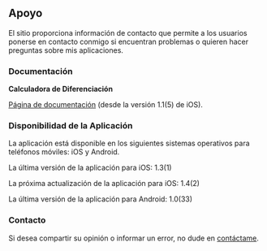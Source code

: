 ## Apoyo

El sitio proporciona información de contacto que permite a los usuarios ponerse en contacto conmigo si encuentran problemas o quieren hacer preguntas sobre mis aplicaciones.

### Documentación

**Calculadora de Diferenciación**

[Página de documentación](https://www.taketechease.com/differentiation/differentiation-calculator-es.html) (desde la versión 1.1(5) de iOS).
  
### Disponibilidad de la Aplicación

La aplicación está disponible en los siguientes sistemas operativos para teléfonos móviles: iOS y Android.

La última versión de la aplicación para iOS: 1.3(1)
  
La próxima actualización de la aplicación para iOS: 1.4(2)
  
La última versión de la aplicación para Android: 1.0(33)
  
### Contacto

Si desea compartir su opinión o informar un error, no dude en [contáctame](mailto:i.d.kosinska@gmail.com).

